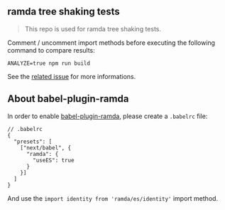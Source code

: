 ## ramda tree shaking tests

> This repo is used for ramda tree shaking tests.

Comment / uncomment import methods before executing the following command to compare results:

 `ANALYZE=true npm run build`

See the [related issue](https://github.com/ramda/ramda/issues/2355#issuecomment-1058110641) for more informations.

## About babel-plugin-ramda

In order to enable [babel-plugin-ramda](https://github.com/megawac/babel-plugin-ramda), please create a `.babelrc` file:
```
// .babelrc
{
  "presets": [
    ["next/babel", {
      "ramda": {
        "useES": true
      }
    }]
  ]
}
```

And use the `import identity from 'ramda/es/identity'` import method.

